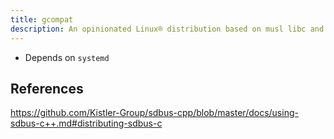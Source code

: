 ```yaml
---
title: gcompat
description: An opinionated Linux® distribution based on musl libc and toybox
---
```


- Depends on `systemd`

## References
https://github.com/Kistler-Group/sdbus-cpp/blob/master/docs/using-sdbus-c++.md#distributing-sdbus-c
